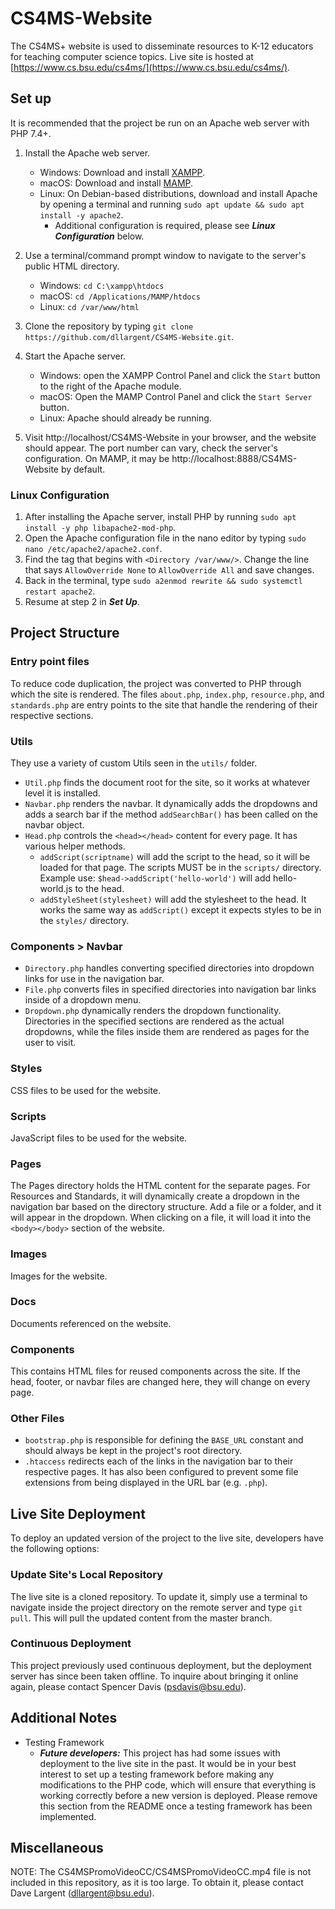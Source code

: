 # CS4MS-Website
The CS4MS+ website is used to disseminate resources to K-12 educators for teaching computer science topics. Live site is hosted at [https://www.cs.bsu.edu/cs4ms/](https://www.cs.bsu.edu/cs4ms/).

## Set up
It is recommended that the project be run on an Apache web server with PHP 7.4+.

1. Install the Apache web server.
    * Windows: Download and install [XAMPP](https://www.apachefriends.org/index.html).
    * macOS: Download and install [MAMP](https://www.mamp.info/en/mamp/mac/).
    * Linux: On Debian-based distributions, download and install Apache by opening a terminal and running `sudo apt update && sudo apt install -y apache2`.
      * Additional configuration is required, please see ***Linux Configuration*** below.

1. Use a terminal/command prompt window to navigate to the server's public HTML directory.
   * Windows: `cd C:\xampp\htdocs`
   * macOS: `cd /Applications/MAMP/htdocs`
   * Linux: `cd /var/www/html`
1. Clone the repository by typing `git clone https://github.com/dllargent/CS4MS-Website.git`.
1. Start the Apache server.
   * Windows: open the XAMPP Control Panel and click the `Start` button to the right of the Apache module.
   * macOS: Open the MAMP Control Panel and click the `Start Server` button.
   * Linux: Apache should already be running.
1. Visit http://localhost/CS4MS-Website in your browser, and the website should appear. The port number can vary, check the server's configuration. On MAMP, it may be http://localhost:8888/CS4MS-Website by default.
  
### Linux Configuration
1. After installing the Apache server, install PHP by running `sudo apt install -y php libapache2-mod-php`.
1. Open the Apache configuration file in the nano editor by typing `sudo nano /etc/apache2/apache2.conf`.
1. Find the tag that begins with `<Directory /var/www/>`. Change the line that says `AllowOverride None` to `AllowOverride All` and save changes.
1. Back in the terminal, type `sudo a2enmod rewrite && sudo systemctl restart apache2`.
1. Resume at step 2 in ***Set Up***.

  
## Project Structure
### Entry point files
To reduce code duplication, the project was converted to PHP through which the site is rendered. 
The files `about.php`, `index.php`, `resource.php`, and `standards.php` are entry points to the site
that handle the rendering of their respective sections.

### Utils
They use a variety of custom Utils seen in the `utils/` folder. 
* `Util.php` finds the document root for the site, so it works at whatever level it is installed.
* `Navbar.php` renders the navbar. It dynamically adds the dropdowns and adds a search bar if the method 
  `addSearchBar()` has been called on the navbar object.
* `Head.php` controls the `<head></head>` content for every page. It has various helper methods.
    * `addScript(scriptname)` will add the script to the head, so it will be loaded for that page. 
    The scripts MUST be in the `scripts/` directory. Example use: `$head->addScript('hello-world')` will add
    hello-world.js to the head.
    * `addStyleSheet(stylesheet)` will add the stylesheet to the head. It works the same way as `addScript()` 
      except it expects styles to be in the `styles/` directory.

### Components > Navbar
* `Directory.php` handles converting specified directories into dropdown links for use in the navigation bar. 
* `File.php` converts files in specified directories into navigation bar links inside of a dropdown menu.
* `Dropdown.php` dynamically renders the dropdown functionality. 
  Directories in the specified sections are rendered as the actual dropdowns,
  while the files inside them are rendered as pages for the user to visit.
      
### Styles
CSS files to be used for the website.

### Scripts
JavaScript files to be used for the website.

### Pages
The Pages directory holds the HTML content for the separate pages. For Resources and Standards, it will dynamically create a dropdown in the navigation bar based on the directory structure.
Add a file or a folder, and it will appear in the dropdown. When clicking on a file, it will load it into the 
`<body></body>` section of the website.

### Images
Images for the website.

### Docs
Documents referenced on the website.

### Components
This contains HTML files for reused components across the site. If the head, footer, or navbar files are changed here,
they will change on every page.

### Other Files
* `bootstrap.php` is responsible for defining the
  `BASE_URL` constant and should always be kept in the project's root directory.
* `.htaccess` redirects each of the links in the navigation bar to their respective pages. It has also been
  configured to prevent some file extensions from being displayed in the URL bar (e.g. `.php`).

## Live Site Deployment

To deploy an updated version of the project to the live site, developers have the following options:

### Update Site's Local Repository
The live site is a cloned repository. To update it, simply use a terminal to navigate inside the project directory on the remote server and type `git pull`. This will pull the updated content from the master branch.

### Continuous Deployment
This project previously used continuous deployment, but the deployment server has since been taken offline. To inquire about bringing it online again, please contact Spencer Davis (psdavis@bsu.edu).

## Additional Notes
- Testing Framework
    - ***Future developers:*** This project has had some issues with deployment to the live site in the past. 
      It would be in your best interest to set up a testing framework before making any modifications to the PHP code, which will ensure that everything is working correctly before a new version is deployed. Please remove this section from the README once a testing framework has been implemented.

## Miscellaneous
NOTE: The CS4MSPromoVideoCC/CS4MSPromoVideoCC.mp4 file is not included in this repository, as it is too large. 
To obtain it, please contact Dave Largent (dllargent@bsu.edu).
